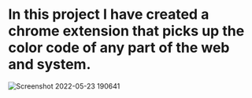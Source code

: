 # In this project I have created a chrome extension that picks up the color code of any part of the web and system.

 ![Screenshot 2022-05-23 190641](https://user-images.githubusercontent.com/77235457/169834388-a62b083b-f7cf-4049-91ef-1a64946d737f.png)
